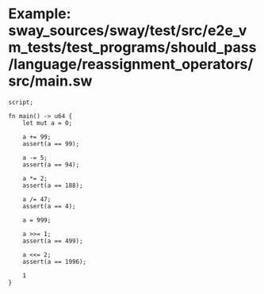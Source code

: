 # Example: sway_sources/sway/test/src/e2e_vm_tests/test_programs/should_pass/language/reassignment_operators/src/main.sw

```sway
script;

fn main() -> u64 {
    let mut a = 0;
    
    a += 99;
    assert(a == 99);

    a -= 5;
    assert(a == 94);

    a *= 2;
    assert(a == 188);

    a /= 47;
    assert(a == 4);

    a = 999;

    a >>= 1;
    assert(a == 499);

    a <<= 2;
    assert(a == 1996);

    1
}

```
